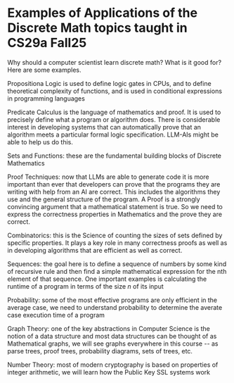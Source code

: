 # Examples of Applications of the Discrete Math topics taught in CS29a Fall25

Why should a computer scientist learn discrete math? What is it good for?
Here are some examples.

Propositiona Logic is used to define logic gates in CPUs, and to define theoretical complexity of functions, and is used in conditional expressions in programming languages

Predicate Calculus is the language of mathematics and proof. It is used to precisely define what a program or algorithm does. There is considerable interest in developing systems that can automatically prove that an algorithm meets a particular formal logic specification. LLM-AIs might be able to help us do this.

Sets and Functions: these are the fundamental building blocks of Discrete Mathematics

Proof Techniques: now that LLMs are able to generate code it is more important than ever that developers can prove that the programs they are writing with help from an AI are correct. This includes the algorithms they use and the general structure of the program. A Proof is a strongly convincing argument that a mathematical statement is true. So we need to express the correctness properties in Mathematics and the prove they are correct.

Combinatorics: this is the Science of counting the sizes of sets defined by specific properties. It plays a key role in many correctness proofs as well as in developing algorithms that are efficient as well as correct.

Sequences: the goal here is to define a sequence of numbers by some kind of recursive rule and then find a simple mathematical expression for the nth element of that sequence. One important examples is calculating the runtime of a program in terms of the size $n$ of its input

Probability: some of the most effective programs are only efficient in the average case, we need to understand probability to determine the averate case execution time of a program

Graph Theory: one of the key abstractions in Computer Science is the notion of a data structure and most data structures can be thought of as Mathematical graphs, we will see graphs everywhere in this course -- as parse trees, proof trees, probability diagrams, sets of trees, etc.

Number Theory: most of modern cryptography is based on properties of integer arithmetic, we will learn how the Public Key SSL systems work
